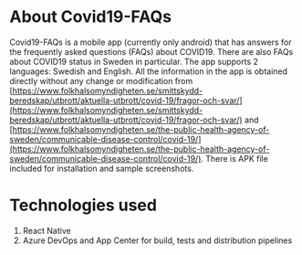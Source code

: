 # About Covid19-FAQs
Covid19-FAQs is a mobile app (currently only android) that has answers for the frequently asked questions (FAQs) about COVID19. There are also FAQs about COVID19 status in Sweden in particular. The app supports 2 languages: Swedish and English. All the information in the app is obtained directly without any change or modification from [https://www.folkhalsomyndigheten.se/smittskydd-beredskap/utbrott/aktuella-utbrott/covid-19/fragor-och-svar/](https://www.folkhalsomyndigheten.se/smittskydd-beredskap/utbrott/aktuella-utbrott/covid-19/fragor-och-svar/) and [https://www.folkhalsomyndigheten.se/the-public-health-agency-of-sweden/communicable-disease-control/covid-19/](https://www.folkhalsomyndigheten.se/the-public-health-agency-of-sweden/communicable-disease-control/covid-19/). There is APK file included for installation and sample screenshots.

# Technologies used
1. React Native
2. Azure DevOps and App Center for build, tests and distribution pipelines
